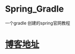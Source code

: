 # Spring_Gradle
一个gradle 创建的spring官网教程
# [博客地址](https://www.cnblogs.com/yunxingyubu/p/13603749.html)
